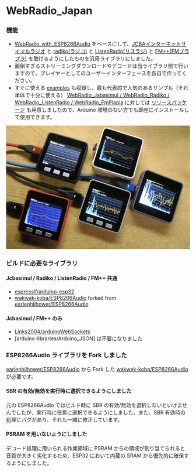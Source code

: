 # WebRadio_Japan

### 機能
- [WebRadio_with_ESP8266Audio](https://github.com/m5stack/M5Unified/tree/master/examples/Advanced/WebRadio_with_ESP8266Audio) をベースにして、[JCBAインターネットサイマルラジオ](https://www.jcbasimul.com/) と [radiko(ラジコ)](https://radiko.jp/) と [ListenRadio(リスラジ)](https://listenradio.jp/) と [FM++(FMプラプラ)](https://fmplapla.com/) を聴けるようにしたものを汎用ライブラリにしました。
- 面倒すぎるストリーミングダウンロードやデコードは当ライブラリ側で行いますので、プレイヤーとしてのユーザーインターフェースを各自で作ってください。
- すぐに使える [examples](examples/) も収録し、最も代表的で人気のあるサンプル（それ単体で十分に使える） [WebRadio_Jabasimul / WebRadio_Radiko / WebRadio_ListenRadio / WebRadio_FmPlapla](examples/graphical) に対しては [リリースパッケージ](release/) も用意しましたので、Arduino 環境のない方でも即座にインストールして使用できます。

![image1](docs/screenshot.jpg)

### ビルドに必要なライブラリ
#### Jcbasimul / Radiko / ListenRadio / FM++ 共通
- [espressif/arduino-esp32](https://github.com/espressif/arduino-esp32)
- [wakwak-koba/ESP8266Audio](https://github.com/wakwak-koba/ESP8266Audio) forked from [earlephilhower/ESP8266Audio](https://github.com/earlephilhower/ESP8266Audio)
#### Jcbasimul / FM++ のみ
- [Links2004/arduinoWebSockets](https://github.com/Links2004/arduinoWebSockets)
- [arduino-libraries/Arduino_JSON] は不要になりました

### ESP8266Audio ライブラリを Fork しました
[earlephilhower/ESP8266Audio](https://github.com/earlephilhower/ESP8266Audio) から Fork した [wakwak-koba/ESP8266Audio](https://github.com/wakwak-koba/ESP8266Audio) が必要です。
#### SBR の有効/無効を実行時に選択できるようにしました
 元の ESP8266Audio ではビルド時に SBR の有効/無効を選択しないといけませんでしたが、実行時に任意に選択できるようにしました。また、SBR 有効時の処理にバグがあり、それも一緒に修正しています。
#### PSRAM を用いないようにしました
 デコード処理に用いられる作業領域に PSRAM からの領域が割り当てられると音質が大きく劣化するため、ESP32 において内蔵の SRAM から優先的に確保するようにしました。
